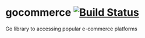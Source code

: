 # gocommerce [![Build Status](https://travis-ci.org/aquilax/gocommerce.svg)](https://travis-ci.org/aquilax/gocommerce)

Go library to accessing popular e-commerce platforms
